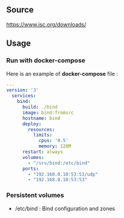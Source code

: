 

## Source

https://www.isc.org/downloads/

## Usage

### Run with docker-compose

Here is an example of **docker-compose** file :

```yaml
---
version: '3'
  services:
    bind:
      build: ./bind
      image: bind:fromsrc
      hostname: bind
      deploy:
        resources:
          limits:
            cpus: '0.5'
            memory: 128M
      restart: always
      volumes:
        - "/srv/bind:/etc/bind"
      ports:
        - "192.168.0.10:53:53/udp"
        - "192.168.0.10:53:53"
```

### Persistent volumes

* /etc/bind : Bind configuration and zones
